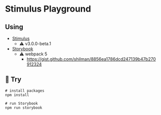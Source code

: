 # Stimulus Playground

## Using 
- [Stimulus](https://stimulus.hotwired.dev/)
  - ⚠️ v3.0.0-beta.1
- [Storybook](https://storybook.js.org/)
  - ⚠️ webpack 5
    - https://gist.github.com/shilman/8856ea1786dcd247139b47b270912324

## 💪 Try

```
# install packages
npm install

# run Storybook
npm run storybook
```